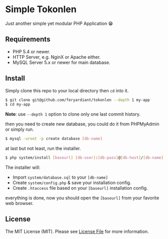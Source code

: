 # Simple Tokonlen

Just another simple yet modular PHP Application :grin:

## Requirements

- PHP 5.4 or newer.
- HTTP Server, e.g. NginX or Apache either.
- MySQL Server 5.x or newer for main database.

## Install

Simply clone this repo to your local directory then `cd` into it.

```bash
$ git clone git@github.com/feryardiant/tokonlen --depth 1 my-app
$ cd my-app
```
**Note**: use `--depth 1` option to clone only one last commit history.

then you need to create new database, you could do it from PHPMyAdmin or simply run.

```bash
$ mysql -uroot -p create database [db-name]
```

at last but not least, run the installer.

```bash
$ php system/install [baseurl] [db-user]:[db-pass]@[db-host]/[db-name]
```

The installer will:

- Import `system/database.sql` to your `[db-name]`
- Create `system/config.php` & save your installation config.
- Create `.htaccess` file based on your `[baseurl]` installation config.

everything is done, now you should open the `[baseurl]` from your favorite web browser.

## License

The MIT License (MIT). Please see [License File](LICENSE.md) for more information.
